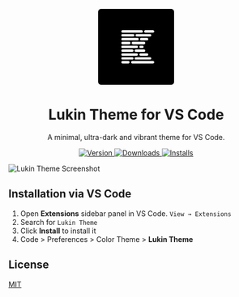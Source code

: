 <p align="center">
  <img src="./images/icon.png" alt="Lukin Theme Logo" width="150">
</p>
<h1 align="center">
  Lukin Theme for VS Code
</h1>
<p align="center">
  A minimal, ultra-dark and vibrant theme for VS Code.
</p>
<p align="center">
  <a href="https://marketplace.visualstudio.com/items?itemName=lukinco.lukin-vscode-theme">
    <img alt="Version" src="https://img.shields.io/visual-studio-marketplace/v/lukinco.lukin-vscode-theme?style=for-the-badge" />
  </a>
  <a href="https://marketplace.visualstudio.com/items?itemName=lukinco.lukin-vscode-theme">
    <img alt="Downloads" src="https://img.shields.io/visual-studio-marketplace/d/lukinco.lukin-vscode-theme?style=for-the-badge" />
  </a>
  <a href="https://marketplace.visualstudio.com/items?itemName=lukinco.lukin-vscode-theme">
    <img alt="Installs" src="https://img.shields.io/visual-studio-marketplace/i/lukinco.lukin-vscode-theme?style=for-the-badge" />
  </a>
</p>

<img width="1434" alt="Lukin Theme Screenshot" src="https://user-images.githubusercontent.com/2853428/77851927-36755d00-71b2-11ea-99bd-f815895916c0.png">


## Installation via VS Code

1. Open **Extensions** sidebar panel in VS Code. `View → Extensions`
2. Search for `Lukin Theme`
3. Click **Install** to install it
4. Code > Preferences > Color Theme > **Lukin Theme**

## License

[MIT](./license.md)
